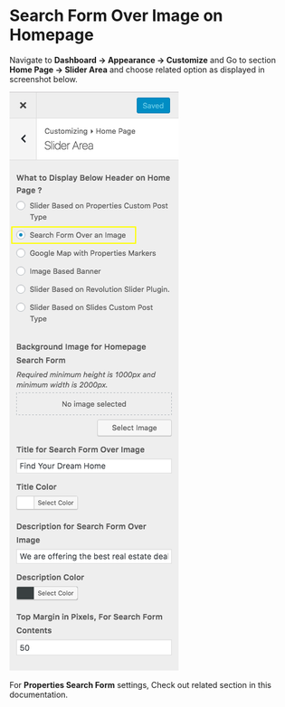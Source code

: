 # Search Form Over Image on Homepage

Navigate to **Dashboard → Appearance → Customize** and Go to section **Home Page → Slider Area** and choose related option as displayed in screenshot below.

![Search Form Over Image on Homepage](images/home-setup/search-form-over-image.png)
 
For **Properties Search Form** settings, Check out related section in this documentation.
